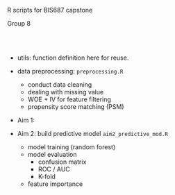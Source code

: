 R scripts for BIS687 capstone

Group 8

<br/>

<br/>

- utils: function definition here for reuse. 

- data preprocessing: `preprocessing.R` 
  - conduct data cleaning
  - dealing with missing value
  - WOE + IV for feature filtering
  - propensity score matching (PSM)
    
- Aim 1:

- Aim 2: build predictive model `aim2_predictive_mod.R`
  - model training (random forest)
  - model evaluation
    - confusion matrix
    - ROC / AUC
    - K-fold
  - feature importance


<br/>


      
